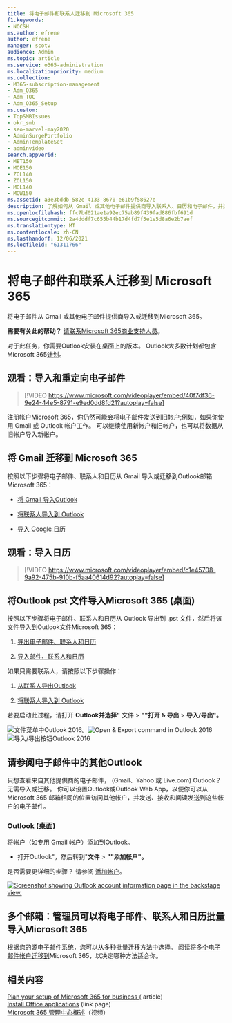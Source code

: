 ```yaml
---
title: 将电子邮件和联系人迁移到 Microsoft 365
f1.keywords:
- NOCSH
ms.author: efrene
author: efrene
manager: scotv
audience: Admin
ms.topic: article
ms.service: o365-administration
ms.localizationpriority: medium
ms.collection:
- M365-subscription-management
- Adm_O365
- Adm_TOC
- Adm_O365_Setup
ms.custom:
- TopSMBIssues
- okr_smb
- seo-marvel-may2020
- AdminSurgePortfolio
- AdminTemplateSet
- adminvideo
search.appverid:
- MET150
- MOE150
- ZOL140
- ZOL150
- MOL140
- MOW150
ms.assetid: a3e3bddb-582e-4133-8670-e61b9f58627e
description: 了解如何从 Gmail 或其他电子邮件提供商导入联系人、日历和电子邮件，并迁移到 Microsoft 365。
ms.openlocfilehash: ffc7bd021ae1a92ec75ab89f439fad886fbf691d
ms.sourcegitcommit: 2a4dddf7c655b44b17d4fd7f5e1e5d8a6e2b7aef
ms.translationtype: MT
ms.contentlocale: zh-CN
ms.lasthandoff: 12/06/2021
ms.locfileid: "61311766"
---
```

# <a name="migrate-email-and-contacts-to-microsoft-365"></a>将电子邮件和联系人迁移到 Microsoft 365

将电子邮件从 Gmail 或其他电子邮件提供商导入或迁移到Microsoft 365。
  
 **需要有关此的帮助？**  [请联系Microsoft 365商业支持人员](../../business-video/get-help-support.md)。 
  
对于此任务，你需要Outlook安装在桌面上的版本。 Outlook大多数计划都包含Microsoft 365[计划](https://go.microsoft.com/fwlink/p/?LinkId=723731)。
  
## <a name="watch-import-and-redirect-email"></a>观看：导入和重定向电子邮件

> [!VIDEO https://www.microsoft.com/videoplayer/embed/40f7df36-9e24-44e5-8791-e9ed0dd8fd21?autoplay=false]

注册帐户Microsoft 365，你仍然可能会将电子邮件发送到旧帐户;例如，如果你使用 Gmail 或 Outlook 帐户工作。 可以继续使用新帐户和旧帐户，也可以将数据从旧帐户导入新帐户。

## <a name="migrate-gmail-to-microsoft-365"></a>将 Gmail 迁移到 Microsoft 365

按照以下步骤将电子邮件、联系人和日历从 Gmail 导入或迁移到Outlook邮箱Microsoft 365：
  
- [将 Gmail 导入Outlook](https://support.microsoft.com/office/20fdb8f2-fed8-4b14-baf0-bf04b9c44bf7)
    
- [将联系人导入到 Outlook](https://support.microsoft.com/office/bb796340-b58a-46c1-90c7-b549b8f3c5f8)
    
- [导入 Google 日历](https://support.microsoft.com/office/098ed60c-936b-41fb-83d6-7e3786437330)

## <a name="watch-import-calendars"></a>观看：导入日历
    
> [!VIDEO https://www.microsoft.com/videoplayer/embed/c1e45708-9a92-475b-910b-f5aa40614d92?autoplay=false]
  
## <a name="import-outlook-pst-files-to-microsoft-365-desktop"></a>将Outlook pst 文件导入Microsoft 365 (桌面) 

按照以下步骤将电子邮件、联系人和日历从 Outlook 导出到 .pst 文件，然后将该文件导入到Outlook文件Microsoft 365：
  
1. [导出电子邮件、联系人和日历](https://support.microsoft.com/office/14252b52-3075-4e9b-be4e-ff9ef1068f91)
    
2. [导入邮件、联系人和日历](https://support.microsoft.com/office/431a8e9a-f99f-4d5f-ae48-ded54b3440ac)
    
如果只需要联系人，请按照以下步骤操作：
  
1. [从联系人导出Outlook](https://support.microsoft.com/office/10f09abd-643c-4495-bb80-543714eca73f)
    
2. [将联系人导入到 Outlook](https://support.microsoft.com/office/bb796340-b58a-46c1-90c7-b549b8f3c5f8)
    
若要启动此过程，请打开 **Outlook并选择"** 文件 \> **""打开 &amp; 导出** \> **导入/导出"。**
  
![文件菜单中Outlook 2016。](../../media/2f1c39a5-177e-4052-9dd8-90c0d140be2c.png)![Open &amp; Export command in Outlook 2016](../../media/eecab6df-c372-45b1-8a8a-2f6d7af0dd68.png)![导入/导出按钮Outlook 2016](../../media/ed90ae47-20db-4be1-b0c0-826008432c6e.png)
  
## <a name="see-other-email-accounts-in-outlook"></a>请参阅电子邮件中的其他Outlook

只想查看来自其他提供商的电子邮件， (Gmail、Yahoo 或 Live.com) Outlook？ 无需导入或迁移。 你可以设置Outlook或Outlook Web App，以便你可以从 Microsoft 365 邮箱相同的位置访问其他帐户，并发送、接收和阅读发送到这些帐户的电子邮件。
  
### <a name="outlook-desktop"></a>Outlook (桌面) 

将帐户（如专用 Gmail 帐户）添加到Outlook。
  
- 打开Outlook"，然后转到"**文件** \> **""添加帐户"。**
    
是否需要更详细的步骤？ 请参阅 [添加帐户](https://support.microsoft.com/office/6e27792a-9267-4aa4-8bb6-c84ef146101b)。
  
[![Screenshot showing Outlook account information page in the backstage view.](../../media/6a7fa106-1077-4351-9fe2-8eb00918b40a.png)](https://support.microsoft.com/office/6e27792a-9267-4aa4-8bb6-c84ef146101b)
  
## <a name="multiple-mailboxes-admins-can-bulk-import-email-contacts-and-calendars-to-microsoft-365"></a>多个邮箱：管理员可以将电子邮件、联系人和日历批量导入Microsoft 365

根据您的源电子邮件系统，您可以从多种批量迁移方法中选择。 阅读[将多个电子邮件帐户迁移到](/Exchange/mailbox-migration/mailbox-migration)Microsoft 365，以决定哪种方法适合你。

## <a name="related-content"></a>相关内容

[Plan your setup of Microsoft 365 for business (](plan-your-setup.md) article) \
[Install Office applications](install-applications.md) (link page) \
[Microsoft 365 管理中心概述](../../business-video/admin-center-overview.md)（视频）